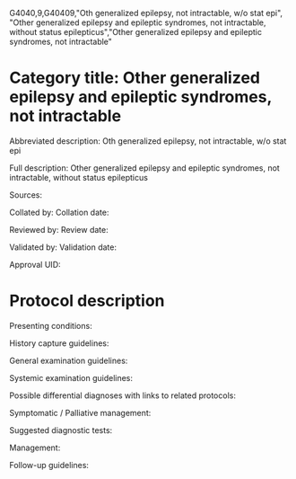 G4040,9,G40409,"Oth generalized epilepsy, not intractable, w/o stat epi", "Other generalized epilepsy and epileptic syndromes, not intractable, without status epilepticus","Other generalized epilepsy and epileptic syndromes, not intractable"
# Category title: Other generalized epilepsy and epileptic syndromes, not intractable

Abbreviated description: Oth generalized epilepsy, not intractable, w/o stat epi

Full description: Other generalized epilepsy and epileptic syndromes, not intractable, without status epilepticus

Sources:

Collated by:
Collation date:

Reviewed by:
Review date:

Validated by:
Validation date:

Approval UID:

# Protocol description

Presenting conditions:

History capture guidelines:

General examination guidelines:

Systemic examination guidelines:

Possible differential diagnoses with links to related protocols:

Symptomatic / Palliative management:

Suggested diagnostic tests:

Management:

Follow-up guidelines:
